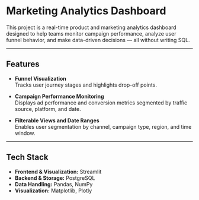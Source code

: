 # Marketing Analytics Dashboard

This project is a real-time product and marketing analytics dashboard designed to help teams monitor campaign performance, analyze user funnel behavior, and make data-driven decisions — all without writing SQL.

---

## Features

- **Funnel Visualization**  
  Tracks user journey stages and highlights drop-off points.

- **Campaign Performance Monitoring**  
  Displays ad performance and conversion metrics segmented by traffic source, platform, and date.

- **Filterable Views and Date Ranges**  
  Enables user segmentation by channel, campaign type, region, and time window.

---

## Tech Stack

- **Frontend & Visualization:** Streamlit
- **Backend & Storage:** PostgreSQL
- **Data Handling:** Pandas, NumPy
- **Visualization:** Matplotlib, Plotly



